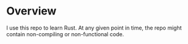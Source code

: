 # Overview

I use this repo to learn Rust. At any given point in time, the repo might contain non-compiling or non-functional code.
